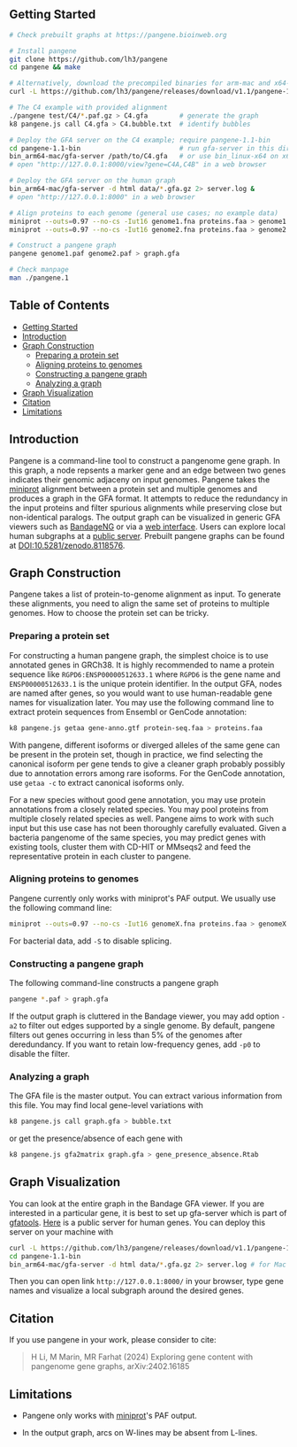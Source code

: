 ## <a name="started"></a>Getting Started
```sh
# Check prebuilt graphs at https://pangene.bioinweb.org

# Install pangene
git clone https://github.com/lh3/pangene
cd pangene && make

# Alternatively, download the precompiled binaries for arm-mac and x64-linux
curl -L https://github.com/lh3/pangene/releases/download/v1.1/pangene-1.1-bin.tar.bz2|tar jxf -

# The C4 example with provided alignment
./pangene test/C4/*.paf.gz > C4.gfa        # generate the graph
k8 pangene.js call C4.gfa > C4.bubble.txt  # identify bubbles

# Deploy the GFA server on the C4 example; require pangene-1.1-bin
cd pangene-1.1-bin                         # run gfa-server in this directory
bin_arm64-mac/gfa-server /path/to/C4.gfa   # or use bin_linux-x64 on x64-linux
# open "http://127.0.0.1:8000/view?gene=C4A,C4B" in a web browser

# Deploy the GFA server on the human graph
bin_arm64-mac/gfa-server -d html data/*.gfa.gz 2> server.log &
# open "http://127.0.0.1:8000" in a web browser

# Align proteins to each genome (general use cases; no example data)
miniprot --outs=0.97 --no-cs -Iut16 genome1.fna proteins.faa > genome1.paf
miniprot --outs=0.97 --no-cs -Iut16 genome2.fna proteins.faa > genome2.paf

# Construct a pangene graph
pangene genome1.paf genome2.paf > graph.gfa

# Check manpage
man ./pangene.1
```

## Table of Contents

- [Getting Started](#started)
- [Introduction](#intro)
- [Graph Construction](#build)
  - [Preparing a protein set](#prep-aa)
  - [Aligning proteins to genomes](#align-aa)
  - [Constructing a pangene graph](#build-graph)
  - [Analyzing a graph](#analyze)
- [Graph Visualization](#visual)
- [Citation](#cite)
- [Limitations](#limit)

## <a name="intro"></a>Introduction

Pangene is a command-line tool to construct a pangenome gene graph. In this
graph, a node repsents a marker gene and an edge between two genes indicates
their genomic adjaceny on input genomes. Pangene takes the [miniprot][mp]
alignment between a protein set and multiple genomes and produces a graph in 
the GFA format. It attempts to reduce the redundancy in the input proteins and
filter spurious alignments while preserving close but non-identical paralogs.
The output graph can be visualized in generic GFA viewers such as
[BandageNG][bandage] or via a [web interface](#visual). Users can explore local
human subgraphs at a [public server][server]. Prebuilt pangene graphs can be
found at [DOI:10.5281/zenodo.8118576][zenodo].

<!--
Bacterial pangenome tools such as [panaroo][panaroo] often leverage gene graphs
to build bacterial pangenomes. Pangene is different in that it uses miniprot to
infer gene models. This makes pangene applicable to large Eukaryotic pangenomes
and robust to imperfect gene annotations.
-->

## <a name="build"></a>Graph Construction

Pangene takes a list of protein-to-genome alignment as input. To generate
these alignments, you need to align the same set of proteins to multiple
genomes. How to choose the protein set can be tricky.

### <a name="prep-aa"></a>Preparing a protein set

For constructing a human pangene graph, the simplest choice is to use annotated
genes in GRCh38. It is highly recommended to name a protein sequence like
`RGPD6:ENSP00000512633.1` where `RGPD6` is the gene name and
`ENSP00000512633.1` is the unique protein identifier. In the output GFA, nodes
are named after genes, so you would want to use human-readable gene names for
visualization later. You may use the following command line to extract protein
sequences from Ensembl or GenCode annotation:
```sh
k8 pangene.js getaa gene-anno.gtf protein-seq.faa > proteins.faa
```

With pangene, different isoforms or diverged alleles of the same gene can be
present in the protein set, though in practice, we find selecting the canonical
isoform per gene tends to give a cleaner graph probably possibly due to
annotation errors among rare isoforms. For the GenCode annotation, use `getaa
-c` to extract canonical isoforms only.

For a new species without good gene annotation, you may use protein annotations
from a closely related species. You may pool proteins from multiple closely
related species as well. Pangene aims to work with such input but this use case
has not been thoroughly carefully evaluated. Given a bacteria pangenome of the
same species, you may predict genes with existing tools, cluster them with
CD-HIT or MMseqs2 and feed the representative protein in each cluster to
pangene.

### <a name="align-aa"></a>Aligning proteins to genomes

Pangene currently only works with miniprot's PAF output. We usually use the
following command line:
```sh
miniprot --outs=0.97 --no-cs -Iut16 genomeX.fna proteins.faa > genomeX.paf
```
For bacterial data, add `-S` to disable splicing.

### <a name="build-graph"></a>Constructing a pangene graph

The following command-line constructs a pangene graph
```sh
pangene *.paf > graph.gfa
```
If the output graph is cluttered in the Bandage viewer, you may add option
`-a2` to filter out edges supported by a single genome. By default, pangene
filters out genes occurring in less than 5% of the genomes after deredundancy.
If you want to retain low-frequency genes, add `-p0` to disable the filter.

### <a name="analyze"></a>Analyzing a graph

The GFA file is the master output. You can extract various information from
this file. You may find local gene-level variations with
```sh
k8 pangene.js call graph.gfa > bubble.txt
```
or get the presence/absence of each gene with
```sh
k8 pangene.js gfa2matrix graph.gfa > gene_presence_absence.Rtab
```

## <a name="visual"></a>Graph Visualization

You can look at the entire graph in the Bandage GFA viewer. If you are
interested in a particular gene, it is best to set up gfa-server which is part
of [gfatools][gfatools]. [Here][server] is a public server for human genes.
You can deploy this server on your machine with
```sh
curl -L https://github.com/lh3/pangene/releases/download/v1.1/pangene-1.1-bin.tar.bz2|tar jxf -
cd pangene-1.1-bin
bin_arm64-mac/gfa-server -d html data/*.gfa.gz 2> server.log # for Mac
```
Then you can open link `http://127.0.0.1:8000/` in your browser, type gene
names and visualize a local subgraph around the desired genes.

## <a name="cite"></a>Citation

If you use pangene in your work, please consider to cite:

> H Li, M Marin, MR Farhat (2024) Exploring gene content with pangenome gene graphs,
> arXiv:2402.16185

## <a name="limit"></a>Limitations

* Pangene only works with [miniprot][mp]'s PAF output.

* In the output graph, arcs on W-lines may be absent from L-lines.

[mp]: https://github.com/lh3/miniprot
[bandage]: https://github.com/asl/BandageNG
[gfatools]: https://github.com/lh3/gfatools
[gfaview]: https://lh3.github.io/gfatools/
[panaroo]: https://github.com/gtonkinhill/panaroo
[asub]: https://github.com/lh3/asub
[zenodo]: https://doi.org/10.5281/zenodo.8118576
[server]: https://pangene.bioinweb.org
